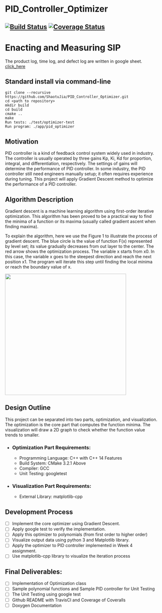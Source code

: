 # PID_Controller_Optimizer
[![Build Status](https://travis-ci.org/ShaotuJia/PID_Controller_Optimizer.svg?branch=master)](https://travis-ci.org/ShaotuJia/PID_Controller_Optimizer)
[![Coverage Status](https://coveralls.io/repos/github/ShaotuJia/PID_Controller_Optimizer/badge.svg?branch=master)](https://coveralls.io/github/ShaotuJia/PID_Controller_Optimizer?branch=master)
---

# Enacting and Measuring SIP
The product log, time log, and defect log are written in google sheet. [click_here](https://docs.google.com/spreadsheets/d/1u9WEmkIhlhbIRRlmwj4HqYvlbm0llhUNIEqe1h8LvHQ/edit?usp=sharing)


## Standard install via command-line
```
git clone --recursive https://github.com/ShaotuJia/PID_Controller_Optimizer.git
cd <path to repository>
mkdir build
cd build
cmake ..
make
Run tests: ./test/optimizer-test
Run program: ./app/pid_optimizer
```

## Motivation

PID controller is a kind of feedback control system widely used in industry. The controller is usually operated by three gains Kp, Ki, Kd for proportion, integral, and differentiation, respectively. The settings of gains will determine the performance of PID controller. In some industry, the PID controller still need engineers manually setup; it often requires experience during tuning. This project will apply Gradient Descent method to optimize the performance of a PID controller. 

## Algorithm Description

Gradient descent is a machine learning algorithm using first-order iterative optimization. This algorithm has been proved to be a practical way to find the minima of a function or its maxima (usually called gradient ascent when finding maxima).

To explain the algorithm, here we use the Figure 1 to illustrate the process of gradient descent. The blue circle is the value of function F(x) represented by level set; its value gradually decreases from out layer to the center. The red arrow shows the optimization process. The variable x starts from x0. In this case, the variable x goes to the steepest direction and reach the next position x1. The program will iterate this step until finding the local minima or reach the boundary value of x.  

<img src="https://upload.wikimedia.org/wikipedia/commons/f/ff/Gradient_descent.svg" width=400 height=400>

## Design Outline
This project can be separated into two parts, optimization, and visualization. The optimization is the core part that computes the function minima. The visualization will draw a 2D graph to check whether the function value trends to smaller.
* ### Optimization Part Requirements:
  * Programming Language: C++ with C++ 14 Features
  * Build System: CMake 3.2.1 Above
  * Compiler: GCC
  * Unit Testing: googletest
* ### Visualization Part Requirements:
  * External Library: matplotlib-cpp 

## Development Process
- [ ] Implement the core optimizer using Gradient Descent. 
- [ ] Apply google test to verify the implementation.
- [ ] Apply this optimizer to polynomials (from first order to higher order)
- [ ] Visualize output data using python 3 and Matplotlib library. 
- [ ] Apply the optimizer to PID controller implemented in Week 4 assignment. 
- [ ] Use matplotlib-cpp library to visualize the iteration process

## Final Deliverables:
- [ ] Implementation of Optimization class
- [ ] Sample polynomial functions and Sample PID controller for Unit Testing
- [ ] The Unit Testing using google test
- [ ] Github README with TravisCI and Coverage of Coveralls
- [ ] Doxygen Documentation
